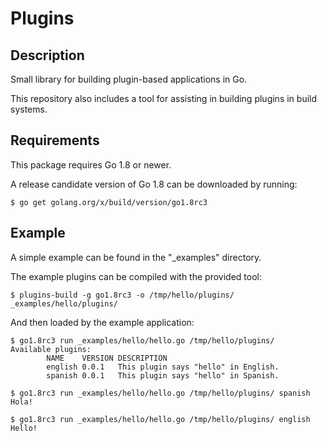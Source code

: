 # Plugins

## Description

Small library for building plugin-based applications in Go.

This repository also includes a tool for assisting in building plugins in build systems.

## Requirements

This package requires Go 1.8 or newer.

A release candidate version of Go 1.8 can be downloaded by running:

```
$ go get golang.org/x/build/version/go1.8rc3
```

## Example

A simple example can be found in the "_examples" directory.

The example plugins can be compiled with the provided tool:

```
$ plugins-build -g go1.8rc3 -o /tmp/hello/plugins/ _examples/hello/plugins/
```

And then loaded by the example application:

```
$ go1.8rc3 run _examples/hello/hello.go /tmp/hello/plugins/
Available plugins:
        NAME    VERSION DESCRIPTION
        english 0.0.1   This plugin says "hello" in English.
        spanish 0.0.1   This plugin says "hello" in Spanish.
```

```
$ go1.8rc3 run _examples/hello/hello.go /tmp/hello/plugins/ spanish
Hola!
```

```
$ go1.8rc3 run _examples/hello/hello.go /tmp/hello/plugins/ english
Hello!
```
